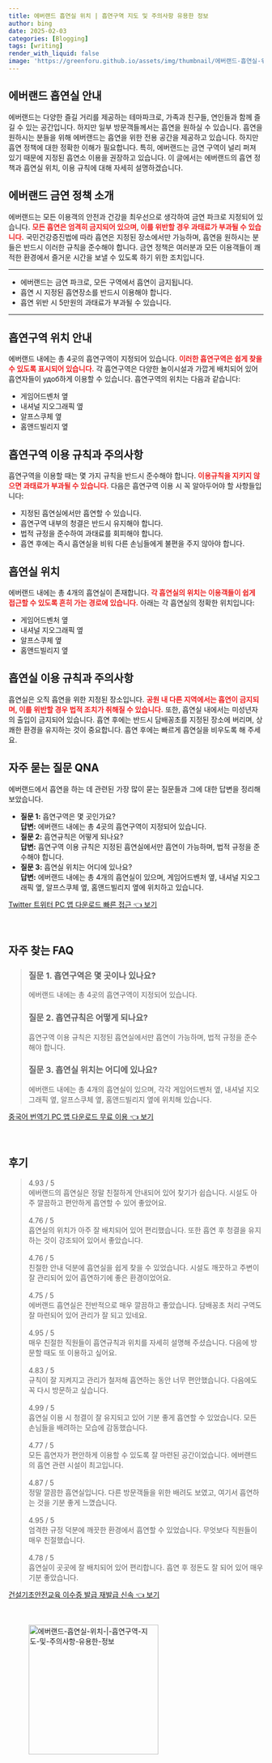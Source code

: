 ```yaml
---
title: 에버랜드 흡연실 위치 | 흡연구역 지도 및 주의사항 유용한 정보
author: bing
date: 2025-02-03
categories: [Blogging]
tags: [writing]
render_with_liquid: false
image: 'https://greenforu.github.io/assets/img/thumbnail/에버랜드-흡연실-위치-|-흡연구역-지도-및-주의사항-유용한-정보.webp'
---
```



<h2 id='에버랜드_흡연실_안내'>에버랜드 흡연실 안내</h2>

<p>에버랜드는 다양한 즐길 거리를 제공하는 테마파크로, 가족과 친구들, 연인들과 함께 즐길 수 있는 공간입니다. 하지만 일부 방문객들께서는 흡연을 원하실 수 있습니다. 흡연을 원하시는 분들을 위해 에버랜드는 흡연을 위한 전용 공간을 제공하고 있습니다. 하지만 흡연 정책에 대한 정확한 이해가 필요합니다. 특히, 에버랜드는 금연 구역이 널리 퍼져 있기 때문에 지정된 흡연소 이용을 권장하고 있습니다. 이 글에서는 에버랜드의 흡연 정책과 흡연실 위치, 이용 규칙에 대해 자세히 설명하겠습니다.</p>

<h2 id='에버랜드_금연정책'>에버랜드 금연 정책 소개</h2>

<p>에버랜드는 모든 이용객의 안전과 건강을 최우선으로 생각하여 금연 파크로 지정되어 있습니다. <b><span style="color: #ee2323;">모든 흡연은 엄격히 금지되어 있으며, 이를 위반할 경우 과태료가 부과될 수 있습니다.</span></b> 국민건강증진법에 따라 흡연은 지정된 장소에서만 가능하며, 흡연을 원하시는 분들은 반드시 이러한 규칙을 준수해야 합니다. 금연 정책은 여러분과 모든 이용객들이 쾌적한 환경에서 즐거운 시간을 보낼 수 있도록 하기 위한 조치입니다.</p>

<hr />

<ul>
    <li>에버랜드는 금연 파크로, 모든 구역에서 흡연이 금지됩니다.</li>
    <li>흡연 시 지정된 흡연장소를 반드시 이용해야 합니다.</li>
    <li>흡연 위반 시 5만원의 과태료가 부과될 수 있습니다.</li>
</ul>

<hr />

<h2 id='흡연구역_위치_안내'>흡연구역 위치 안내</h2>

<p>에버랜드 내에는 총 4곳의 흡연구역이 지정되어 있습니다. <b><span style="color: #ee2323;">이러한 흡연구역은 쉽게 찾을 수 있도록 표시되어 있습니다.</span></b> 각 흡연구역은 다양한 놀이시설과 가깝게 배치되어 있어 흡연자들이 удоб하게 이용할 수 있습니다. 흡연구역의 위치는 다음과 같습니다:</p>

<ul>
    <li>게임어드벤처 옆</li>
    <li>내셔널 지오그래픽 옆</li>
    <li>알프스쿠체 옆</li>
    <li>홈앤드빌리지 옆</li>
</ul>

<h2 id='흡연구역_이용_규칙과_주의사항'>흡연구역 이용 규칙과 주의사항</h2>

<p>흡연구역을 이용할 때는 몇 가지 규칙을 반드시 준수해야 합니다. <b><span style="color: #ee2323;">이용규칙을 지키지 않으면 과태료가 부과될 수 있습니다.</span></b> 다음은 흡연구역 이용 시 꼭 알아두어야 할 사항들입니다:</p>

<ul>
    <li>지정된 흡연실에서만 흡연할 수 있습니다.</li>
    <li>흡연구역 내부의 청결은 반드시 유지해야 합니다.</li>
    <li>법적 규정을 준수하여 과태료를 회피해야 합니다.</li>
    <li>흡연 후에는 즉시 흡연실을 비워 다른 손님들에게 불편을 주지 않아야 합니다.</li>
</ul>

<h2 id='흡연실_위치'>흡연실 위치</h2>

<p>에버랜드 내에는 총 4개의 흡연실이 존재합니다. <b><span style="color: #ee2323;">각 흡연실의 위치는 이용객들이 쉽게 접근할 수 있도록 흔히 가는 경로에 있습니다.</span></b> 아래는 각 흡연실의 정확한 위치입니다:</p>

<ul>
    <li>게임어드벤처 옆</li>
    <li>내셔널 지오그래픽 옆</li>
    <li>알프스쿠체 옆</li>
    <li>홈앤드빌리지 옆</li>
</ul>

<h2 id='흡연실_이용_규칙과_주의사항'>흡연실 이용 규칙과 주의사항</h2>

<p>흡연실은 오직 흡연을 위한 지정된 장소입니다. <b><span style="color: #ee2323;">공원 내 다른 지역에서는 흡연이 금지되며, 이를 위반할 경우 법적 조치가 취해질 수 있습니다.</span></b> 또한, 흡연실 내에서는 미성년자의 출입이 금지되어 있습니다. 흡연 후에는 반드시 담배꽁초를 지정된 장소에 버리며, 상쾌한 환경을 유지하는 것이 중요합니다. 흡연 후에는 빠르게 흡연실을 비우도록 해 주세요.</p>

<h2 id='자주_묻는_질문_QNA'>자주 묻는 질문 QNA</h2>

<p>에버랜드에서 흡연을 하는 데 관련된 가장 많이 묻는 질문들과 그에 대한 답변을 정리해 보았습니다.</p>

<ul>
    <li>
        <b>질문 1:</b> 흡연구역은 몇 곳인가요?<br>
        <b>답변:</b> 에버랜드 내에는 총 4곳의 흡연구역이 지정되어 있습니다.
    </li>
    <li>
        <b>질문 2:</b> 흡연규칙은 어떻게 되나요?<br>
        <b>답변:</b> 흡연구역 이용 규칙은 지정된 흡연실에서만 흡연이 가능하며, 법적 규정을 준수해야 합니다.
    </li>
    <li>
        <b>질문 3:</b> 흡연실 위치는 어디에 있나요?<br>
        <b>답변:</b> 에버랜드 내에는 총 4개의 흡연실이 있으며, 게임어드벤처 옆, 내셔널 지오그래픽 옆, 알프스쿠체 옆, 홈앤드빌리지 옆에 위치하고 있습니다.
    </li>
</ul>


<p><a class="click-button" title="Twitter 트위터 PC 앱 다운로드 빠른 접근" href="https://greenforu.github.io/posts/Twitter-%ED%8A%B8%EC%9C%84%ED%84%B0-PC-%EC%95%B1-%EB%8B%A4%EC%9A%B4%EB%A1%9C%EB%93%9C-%EB%B9%A0%EB%A5%B8-%EC%A0%91%EA%B7%BC/" rel="dofollow">Twitter 트위터 PC 앱 다운로드 빠른 접근 👈 보기</a></p><br>
<h2 id='자주_찾는_FAQ'>자주 찾는 FAQ</h2>
<div itemscope="" itemtype="https://schema.org/FAQPage">
<blockquote>
<div itemscope="" itemprop="mainEntity" itemtype="https://schema.org/Question">
<h3 itemprop="name">질문 1. 흡연구역은 몇 곳이나 있나요?</h3>
<div itemscope="" itemprop="acceptedAnswer" itemtype="https://schema.org/Answer">
<span itemprop="text">
<p>에버랜드 내에는 총 4곳의 흡연구역이 지정되어 있습니다.</p>
</span>
</div>
</div>
<div itemscope="" itemprop="mainEntity" itemtype="https://schema.org/Question">
<h3 itemprop="name">질문 2. 흡연규칙은 어떻게 되나요?</h3>
<div itemscope="" itemprop="acceptedAnswer" itemtype="https://schema.org/Answer">
<span itemprop="text">
<p>흡연구역 이용 규칙은 지정된 흡연실에서만 흡연이 가능하며, 법적 규정을 준수해야 합니다.</p>
</span>
</div>
</div>
<div itemscope="" itemprop="mainEntity" itemtype="https://schema.org/Question">
<h3 itemprop="name">질문 3. 흡연실 위치는 어디에 있나요?</h3>
<div itemscope="" itemprop="acceptedAnswer" itemtype="https://schema.org/Answer">
<span itemprop="text">
<p>에버랜드 내에는 총 4개의 흡연실이 있으며, 각각 게임어드벤처 옆, 내셔널 지오그래픽 옆, 알프스쿠체 옆, 홈앤드빌리지 옆에 위치해 있습니다.</p>
</span>
</div>
</div>
</blockquote>
</div>
<p><a class="click-button" title="중국어 번역기 PC 앱 다운로드 무료 이용" href="https://greenforu.github.io/posts/%EC%A4%91%EA%B5%AD%EC%96%B4-%EB%B2%88%EC%97%AD%EA%B8%B0-PC-%EC%95%B1-%EB%8B%A4%EC%9A%B4%EB%A1%9C%EB%93%9C-%EB%AC%B4%EB%A3%8C-%EC%9D%B4%EC%9A%A9/" rel="dofollow">중국어 번역기 PC 앱 다운로드 무료 이용 👈 보기</a></p><br>
<h2 id='후기'>후기</h2>
<div itemscope itemtype="https://schema.org/Product">
  <blockquote>
  <div itemprop="review" itemscope itemtype="https://schema.org/Review">
      <div itemprop="reviewRating" itemscope itemtype="https://schema.org/Rating"> <span itemprop="ratingValue">4.93</span> / <span itemprop="bestRating">5</span> </div>
      <span itemprop="reviewBody">에버랜드의 흡연실은 정말 친절하게 안내되어 있어 찾기가 쉽습니다. 시설도 아주 깔끔하고 편안하게 흡연할 수 있어 좋았어요.</span>
  </div>
  <br>
  <div itemprop="review" itemscope itemtype="https://schema.org/Review">
      <div itemprop="reviewRating" itemscope itemtype="https://schema.org/Rating"> <span itemprop="ratingValue">4.76</span> / <span itemprop="bestRating">5</span> </div>
      <span itemprop="reviewBody">흡연실의 위치가 아주 잘 배치되어 있어 편리했습니다. 또한 흡연 후 청결을 유지하는 것이 강조되어 있어서 좋았습니다.</span>
  </div>
  <br>
  <div itemprop="review" itemscope itemtype="https://schema.org/Review">
      <div itemprop="reviewRating" itemscope itemtype="https://schema.org/Rating"> <span itemprop="ratingValue">4.76</span> / <span itemprop="bestRating">5</span> </div>
      <span itemprop="reviewBody">친절한 안내 덕분에 흡연실을 쉽게 찾을 수 있었습니다. 시설도 깨끗하고 주변이 잘 관리되어 있어 흡연하기에 좋은 환경이었어요.</span>
  </div>
  <br>
  <div itemprop="review" itemscope itemtype="https://schema.org/Review">
      <div itemprop="reviewRating" itemscope itemtype="https://schema.org/Rating"> <span itemprop="ratingValue">4.75</span> / <span itemprop="bestRating">5</span> </div>
      <span itemprop="reviewBody">에버랜드 흡연실은 전반적으로 매우 깔끔하고 좋았습니다. 담배꽁초 처리 구역도 잘 마련되어 있어 관리가 잘 되고 있네요.</span>
  </div>
  <br>
  <div itemprop="review" itemscope itemtype="https://schema.org/Review">
      <div itemprop="reviewRating" itemscope itemtype="https://schema.org/Rating"> <span itemprop="ratingValue">4.95</span> / <span itemprop="bestRating">5</span> </div>
      <span itemprop="reviewBody">매우 친절한 직원들이 흡연규칙과 위치를 자세히 설명해 주셨습니다. 다음에 방문할 때도 또 이용하고 싶어요.</span>
  </div>
  <br>
  <div itemprop="review" itemscope itemtype="https://schema.org/Review">
      <div itemprop="reviewRating" itemscope itemtype="https://schema.org/Rating"> <span itemprop="ratingValue">4.83</span> / <span itemprop="bestRating">5</span> </div>
      <span itemprop="reviewBody">규칙이 잘 지켜지고 관리가 철저해 흡연하는 동안 너무 편안했습니다. 다음에도 꼭 다시 방문하고 싶습니다.</span>
  </div>
  <br>
  <div itemprop="review" itemscope itemtype="https://schema.org/Review">
      <div itemprop="reviewRating" itemscope itemtype="https://schema.org/Rating"> <span itemprop="ratingValue">4.99</span> / <span itemprop="bestRating">5</span> </div>
      <span itemprop="reviewBody">흡연실 이용 시 청결이 잘 유지되고 있어 기분 좋게 흡연할 수 있었습니다. 모든 손님들을 배려하는 모습에 감동했습니다.</span>
  </div>
  <br>
  <div itemprop="review" itemscope itemtype="https://schema.org/Review">
      <div itemprop="reviewRating" itemscope itemtype="https://schema.org/Rating"> <span itemprop="ratingValue">4.77</span> / <span itemprop="bestRating">5</span> </div>
      <span itemprop="reviewBody">모든 흡연자가 편안하게 이용할 수 있도록 잘 마련된 공간이었습니다. 에버랜드의 흡연 관련 시설이 최고입니다.</span>
  </div>
  <br>
  <div itemprop="review" itemscope itemtype="https://schema.org/Review">
      <div itemprop="reviewRating" itemscope itemtype="https://schema.org/Rating"> <span itemprop="ratingValue">4.87</span> / <span itemprop="bestRating">5</span> </div>
      <span itemprop="reviewBody">정말 깔끔한 흡연실입니다. 다른 방문객들을 위한 배려도 보였고, 여기서 흡연하는 것을 기분 좋게 느꼈습니다.</span>
  </div>
  <br>
  <div itemprop="review" itemscope itemtype="https://schema.org/Review">
      <div itemprop="reviewRating" itemscope itemtype="https://schema.org/Rating"> <span itemprop="ratingValue">4.95</span> / <span itemprop="bestRating">5</span> </div>
      <span itemprop="reviewBody">엄격한 규정 덕분에 깨끗한 환경에서 흡연할 수 있었습니다. 무엇보다 직원들이 매우 친절했습니다.</span>
  </div>
  <br>
  <div itemprop="review" itemscope itemtype="https://schema.org/Review">
      <div itemprop="reviewRating" itemscope itemtype="https://schema.org/Rating"> <span itemprop="ratingValue">4.78</span> / <span itemprop="bestRating">5</span> </div>
      <span itemprop="reviewBody">흡연실이 곳곳에 잘 배치되어 있어 편리합니다. 흡연 후 정돈도 잘 되어 있어 매우 기분 좋았습니다.</span>
  </div>
  </blockquote>
</div>
<p><a class="click-button" title="건설기초안전교육 이수증 발급 재발급 신속" href="https://greenforu.github.io/posts/%EA%B1%B4%EC%84%A4%EA%B8%B0%EC%B4%88%EC%95%88%EC%A0%84%EA%B5%90%EC%9C%A1-%EC%9D%B4%EC%88%98%EC%A6%9D-%EB%B0%9C%EA%B8%89-%EC%9E%AC%EB%B0%9C%EA%B8%89-%EC%8B%A0%EC%86%8D/" rel="dofollow">건설기초안전교육 이수증 발급 재발급 신속 👈 보기</a></p><br>
<figure class="image"><img src="https://greenforu.github.io/assets/img/thumbnail/에버랜드-흡연실-위치-|-흡연구역-지도-및-주의사항-유용한-정보.webp" alt="에버랜드-흡연실-위치-|-흡연구역-지도-및-주의사항-유용한-정보" width="256" height="256"></figure>